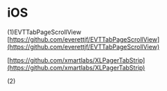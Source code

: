 iOS
========
(1)EVTTabPageScrollView<br>
[https://github.com/everettjf/EVTTabPageScrollView](https://github.com/everettjf/EVTTabPageScrollView)<br>

[https://github.com/xmartlabs/XLPagerTabStrip](https://github.com/xmartlabs/XLPagerTabStrip)<br>

(2)